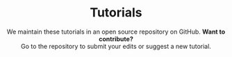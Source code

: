 ---
layout: tutorials
title: Tutorials

subtitle: We maintain these tutorials in an open source repository on GitHub. **Want to contribute?**<br>Go to the repository to submit your edits or suggest a new tutorial.
contribute:
  text: Contribute
  url: https://github.com/deepset-ai/haystack-tutorials/blob/main/Contributing.md#contributing-to-haystack-tutorials
categoryFilters:
  enabled: false
  list:
    - QA
    - Summarization
    - Lorem
    - Ipsum
---